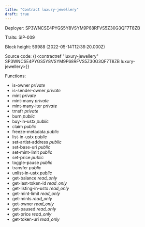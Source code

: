 ```yaml
---
title: "Contract luxury-jewellery"
draft: true
---
```

Deployer: SP3WNCSE4PYGS5Y8VSYM9P68RFVS5Z30G3QF7T8ZB

Traits:
SIP-009 



Block height: 59988 (2022-05-14T12:39:20.000Z)

Source code: {{<contractref "luxury-jewellery" SP3WNCSE4PYGS5Y8VSYM9P68RFVS5Z30G3QF7T8ZB luxury-jewellery>}}

Functions:

* is-owner _private_
* is-sender-owner _private_
* mint _private_
* mint-many _private_
* mint-many-iter _private_
* trnsfr _private_
* burn _public_
* buy-in-ustx _public_
* claim _public_
* freeze-metadata _public_
* list-in-ustx _public_
* set-artist-address _public_
* set-base-uri _public_
* set-mint-limit _public_
* set-price _public_
* toggle-pause _public_
* transfer _public_
* unlist-in-ustx _public_
* get-balance _read_only_
* get-last-token-id _read_only_
* get-listing-in-ustx _read_only_
* get-mint-limit _read_only_
* get-mints _read_only_
* get-owner _read_only_
* get-paused _read_only_
* get-price _read_only_
* get-token-uri _read_only_
